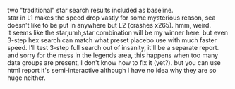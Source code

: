 two "traditional" star search results included as baseline.  
star in L1 makes the speed drop vastly for some mysterious reason, sea doesn't like to be put in anywhere but L2 (crashes x265). hmm, weird.  
it seems like the star,umh,star combination will be my winner here. but even 3-step hex search can match what preset placebo use with much faster speed.
I'll test 3-step full search out of insanity, it'll be a separate report.  
and sorry for the mess in the legends area, this happens when too many data groups are present, I don't know how to fix it (yet?). but you can use html report it's semi-interactive although I have no idea why they are so huge neither.